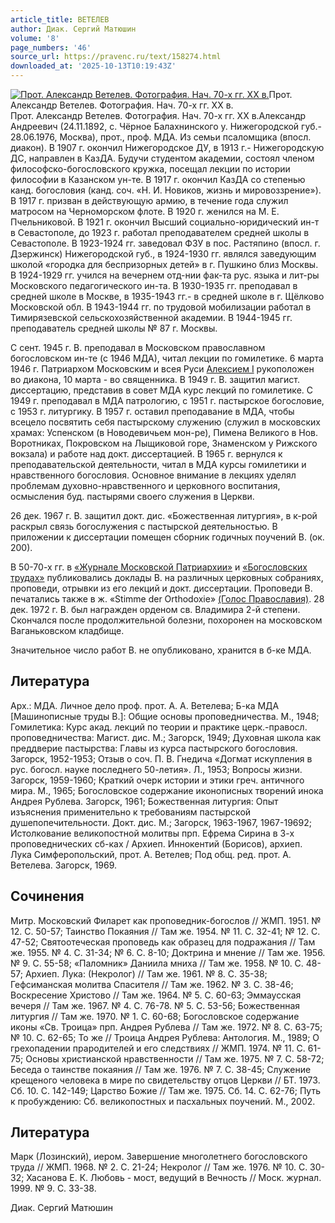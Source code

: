 ```yaml
---
article_title: ВЕТЕЛЕВ
author: Диак. Сергий Матюшин
volume: '8'
page_numbers: '46'
source_url: https://pravenc.ru/text/158274.html
downloaded_at: '2025-10-13T10:19:43Z'
---
```


[![Прот. Александр Ветелев. Фотография. Нач. 70-х гг. XX в.](https://pravenc.ru/data/546/464/1234/i200.jpg "Кликните для увеличения картинки")](https://pravenc.ru/data/546/464/1234/i400.jpg)Прот. Александр Ветелев. Фотография. Нач. 70-х гг. XX в.  
Прот. Александр Ветелев. Фотография. Нач. 70-х гг. XX в.Александр Андреевич (24.11.1892, с. Чёрное Балахнинского у. Нижегородской губ.- 28.06.1976, Москва), прот., проф. МДА. Из семьи псаломщика (впосл. диакон). В 1907 г. окончил Нижегородское ДУ, в 1913 г.- Нижегородскую ДС, направлен в КазДА. Будучи студентом академии, состоял членом философско-богословского кружка, посещал лекции по истории философии в Казанском ун-те. В 1917 г. окончил КазДА со степенью канд. богословия (канд. соч. «Н. И. Новиков, жизнь и мировоззрение»). В 1917 г. призван в действующую армию, в течение года служил матросом на Черноморском флоте. В 1920 г. женился на М. Е. Пчельниковой. В 1921 г. окончил Высший социально-юридический ин-т в Севастополе, до 1923 г. работал преподавателем средней школы в Севастополе. В 1923-1924 гг. заведовал ФЗУ в пос. Растяпино (впосл. г. Дзержинск) Нижегородской губ., в 1924-1930 гг. являлся заведующим школой «городка для беспризорных детей» в г. Пушкино близ Москвы. В 1924-1929 гг. учился на вечернем отд-нии фак-та рус. языка и лит-ры Московского педагогического ин-та. В 1930-1935 гг. преподавал в средней школе в Москве, в 1935-1943 гг.- в средней школе в г. Щёлково Московской обл. В 1943-1944 гг. по трудовой мобилизации работал в Тимирязевской сельскохозяйственной академии. В 1944-1945 гг. преподаватель средней школы № 87 г. Москвы.

С сент. 1945 г. В. преподавал в Московском православном богословском ин-те (с 1946 МДА), читал лекции по гомилетике. 6 марта 1946 г. Патриархом Московским и всея Руси [Алексием I](<https://pravenc.ru/text/Алексием I.html>) рукоположен во диакона, 10 марта - во священника. В 1949 г. В. защитил магист. диссертацию, представив в совет МДА курс лекций по гомилетике. С 1949 г. преподавал в МДА патрологию, с 1951 г. пастырское богословие, с 1953 г. литургику. В 1957 г. оставил преподавание в МДА, чтобы всецело посвятить себя пастырскому служению (служил в московских храмах: Успенском (в Новодевичьем мон-ре), Пимена Великого в Нов. Воротниках, Покровском на Лыщиковой горе, Знаменском у Рижского вокзала) и работе над докт. диссертацией. В 1965 г. вернулся к преподавательской деятельности, читал в МДА курсы гомилетики и нравственного богословия. Основное внимание в лекциях уделял проблемам духовно-нравственного и церковного воспитания, осмысления буд. пастырями своего служения в Церкви.

26 дек. 1967 г. В. защитил докт. дис. «Божественная литургия», в к-рой раскрыл связь богослужения с пастырской деятельностью. В приложении к диссертации помещен сборник годичных поучений В. (ок. 200).

В 50-70-х гг. в [«Журнале Московской Патриархии»](<https://pravenc.ru/text/ Журнале Московской Патриархии .html>) и [«Богословских трудах»](<https://pravenc.ru/text/ Богословских трудах .html>) публиковались доклады В. на различных церковных собраниях, проповеди, отрывки из его лекций и докт. диссертации. Проповеди В. печатались также в ж. «Stimme der Orthodoxie» [(Голос Православия)](<https://pravenc.ru/text/(Голос Православия).html>). 28 дек. 1972 г. В. был награжден орденом св. Владимира 2-й степени. Скончался после продолжительной болезни, похоронен на московском Ваганьковском кладбище.

Значительное число работ В. не опубликовано, хранится в б-ке МДА.

## Литература

Арх.: МДА. Личное дело проф. прот. А. А. Ветелева; Б-ка МДА [Машинописные труды В.]: Общие основы проповедничества. М., 1948; Гомилетика: Курс акад. лекций по теории и практике церк.-правосл. проповедничества: Магист. дис. М.; Загорск, 1949; Духовная школа как преддверие пастырства: Главы из курса пастырского богословия. Загорск, 1952-1953; Отзыв о соч. П. В. Гнедича «Догмат искупления в рус. богосл. науке последнего 50-летия». Л., 1953; Вопросы жизни. Загорск, 1959-1960; Краткий очерк истории и этики греч. античного мира. М., 1965; Богословское содержание иконописных творений инока Андрея Рублева. Загорск, 1961; Божественная литургия: Опыт изъяснения применительно к требованиям пастырской душепопечительности. Докт. дис. М.; Загорск, 1963-1967, 1967-19692; Истолкование великопостной молитвы прп. Ефрема Сирина в 3-х проповеднических сб-ках / Архиеп. Иннокентий (Борисов), архиеп. Лука Симферопольский, прот. А. Ветелев; Под общ. ред. прот. А. Ветелева. Загорск, 1969.

## Сочинения

Митр. Московский Филарет как проповедник-богослов // ЖМП. 1951. № 12. С. 50-57; Таинство Покаяния // Там же. 1954. № 11. С. 32-41; № 12. С. 47-52; Святоотеческая проповедь как образец для подражания // Там же. 1955. № 4. С. 31-34; № 6. С. 8-10; Доктрина и мнение // Там же. 1956. № 9. С. 55-58; «Паломник» Даниила мниха // Там же. 1958. № 10. С. 48-57; Архиеп. Лука: (Некролог) // Там же. 1961. № 8. С. 35-38; Гефсиманская молитва Спасителя // Там же. 1962. № 3. С. 38-46; Воскресение Христово // Там же. 1964. № 5. С. 60-63; Эммаусская вечеря // Там же. 1967. № 4. С. 76-78. № 5. С. 53-56; Божественная литургия // Там же. 1970. № 1. С. 60-68; Богословское содержание иконы «Св. Троица» прп. Андрея Рублева // Там же. 1972. № 8. С. 63-75; № 10. С. 62-65; То же // Троица Андрея Рублева: Антология. М., 1989; О грехопадении прародителей и его следствиях // ЖМП. 1974. № 11. С. 61-75; Основы христианской нравственности // Там же. 1975. № 7. С. 58-72; Беседа о таинстве покаяния // Там же. 1976. № 7. С. 38-45; Служение крещеного человека в мире по свидетельству отцов Церкви // БТ. 1973. Сб. 10. С. 142-149; Царство Божие // Там же. 1975. Сб. 14. С. 62-76; Путь к пробуждению: Сб. великопостных и пасхальных поучений. М., 2002.

## Литература

Марк (Лозинский), иером. Завершение многолетнего богословского труда // ЖМП. 1968. № 2. С. 21-24; Некролог // Там же. 1976. № 10. С. 30-32; Хасанова Е. К. Любовь - мост, ведущий в Вечность // Моск. журнал. 1999. № 9. С. 33-38.

Диак. Сергий Матюшин
